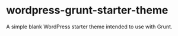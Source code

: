 wordpress-grunt-starter-theme
=============================

A simple blank WordPress starter theme intended to use with Grunt.
